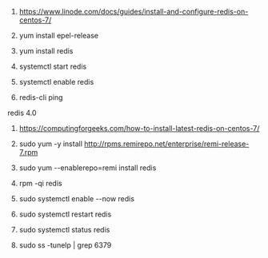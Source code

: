 1. https://www.linode.com/docs/guides/install-and-configure-redis-on-centos-7/

2. yum install epel-release

3. yum install redis

4. systemctl start redis

5. systemctl enable redis

6. redis-cli ping


redis 4.0
1. https://computingforgeeks.com/how-to-install-latest-redis-on-centos-7/

2. sudo yum -y install http://rpms.remirepo.net/enterprise/remi-release-7.rpm

3. sudo yum --enablerepo=remi install redis

4. rpm -qi redis 

5. sudo systemctl enable --now redis

6. sudo systemctl restart redis

7. sudo systemctl status  redis

8. sudo ss -tunelp | grep 6379


